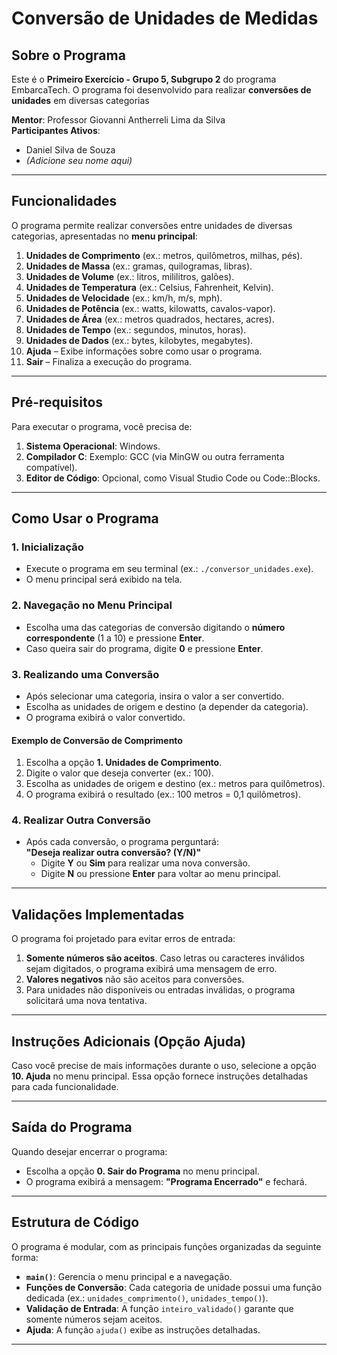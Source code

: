 # Conversão de Unidades de Medidas

## Sobre o Programa

Este é o **Primeiro Exercício - Grupo 5, Subgrupo 2** do programa EmbarcaTech. O programa foi desenvolvido para realizar **conversões de unidades** em diversas categorias

**Mentor**: Professor Giovanni Antherreli Lima da Silva  
**Participantes Ativos**:  
- Daniel Silva de Souza  
- *(Adicione seu nome aqui)*

---

## Funcionalidades

O programa permite realizar conversões entre unidades de diversas categorias, apresentadas no **menu principal**:

1. **Unidades de Comprimento** (ex.: metros, quilômetros, milhas, pés).  
2. **Unidades de Massa** (ex.: gramas, quilogramas, libras).  
3. **Unidades de Volume** (ex.: litros, mililitros, galões).  
4. **Unidades de Temperatura** (ex.: Celsius, Fahrenheit, Kelvin).  
5. **Unidades de Velocidade** (ex.: km/h, m/s, mph).  
6. **Unidades de Potência** (ex.: watts, kilowatts, cavalos-vapor).  
7. **Unidades de Área** (ex.: metros quadrados, hectares, acres).  
8. **Unidades de Tempo** (ex.: segundos, minutos, horas).  
9. **Unidades de Dados** (ex.: bytes, kilobytes, megabytes).  
10. **Ajuda** – Exibe informações sobre como usar o programa.  
0. **Sair** – Finaliza a execução do programa.  

---

## Pré-requisitos

Para executar o programa, você precisa de:

1. **Sistema Operacional**: Windows.  
2. **Compilador C**: Exemplo: GCC (via MinGW ou outra ferramenta compatível).  
3. **Editor de Código**: Opcional, como Visual Studio Code ou Code::Blocks.  

---

## Como Usar o Programa

### 1. Inicialização
- Execute o programa em seu terminal (ex.: `./conversor_unidades.exe`).  
- O menu principal será exibido na tela.  

### 2. Navegação no Menu Principal
- Escolha uma das categorias de conversão digitando o **número correspondente** (1 a 10) e pressione **Enter**.  
- Caso queira sair do programa, digite **0** e pressione **Enter**.  

### 3. Realizando uma Conversão
- Após selecionar uma categoria, insira o valor a ser convertido.  
- Escolha as unidades de origem e destino (a depender da categoria).  
- O programa exibirá o valor convertido.  

#### Exemplo de Conversão de Comprimento
1. Escolha a opção **1. Unidades de Comprimento**.  
2. Digite o valor que deseja converter (ex.: 100).  
3. Escolha as unidades de origem e destino (ex.: metros para quilômetros).  
4. O programa exibirá o resultado (ex.: 100 metros = 0,1 quilômetros).  

### 4. Realizar Outra Conversão
- Após cada conversão, o programa perguntará:  
  **"Deseja realizar outra conversão? (Y/N)"**  
  - Digite **Y** ou **Sim** para realizar uma nova conversão.  
  - Digite **N** ou pressione **Enter** para voltar ao menu principal.  

---

## Validações Implementadas

O programa foi projetado para evitar erros de entrada:
1. **Somente números são aceitos**. Caso letras ou caracteres inválidos sejam digitados, o programa exibirá uma mensagem de erro.  
2. **Valores negativos** não são aceitos para conversões.  
3. Para unidades não disponíveis ou entradas inválidas, o programa solicitará uma nova tentativa.  

---

## Instruções Adicionais (Opção Ajuda)

Caso você precise de mais informações durante o uso, selecione a opção **10. Ajuda** no menu principal. Essa opção fornece instruções detalhadas para cada funcionalidade.  

---

## Saída do Programa

Quando desejar encerrar o programa:
- Escolha a opção **0. Sair do Programa** no menu principal.  
- O programa exibirá a mensagem: **"Programa Encerrado"** e fechará.  

---

## Estrutura de Código

O programa é modular, com as principais funções organizadas da seguinte forma:
- **`main()`**: Gerencia o menu principal e a navegação.  
- **Funções de Conversão**: Cada categoria de unidade possui uma função dedicada (ex.: `unidades_comprimento()`, `unidades_tempo()`).  
- **Validação de Entrada**: A função `inteiro_validado()` garante que somente números sejam aceitos.  
- **Ajuda**: A função `ajuda()` exibe as instruções detalhadas.  

---
